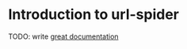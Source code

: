 # Introduction to url-spider

TODO: write [great documentation](http://jacobian.org/writing/what-to-write/)
